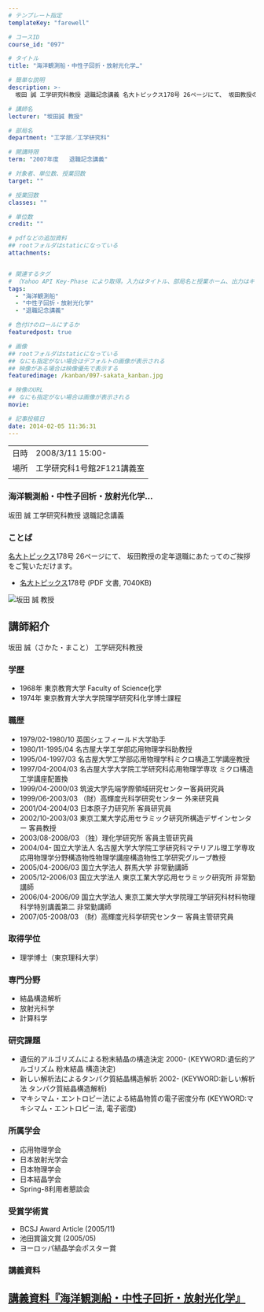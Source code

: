 ```yaml
---
# テンプレート指定
templateKey: "farewell"

# コースID
course_id: "097"

# タイトル
title: "海洋観測船・中性子回折・放射光化学…"

# 簡単な説明
description: >-
  坂田 誠 工学研究科教授 退職記念講義 名大トピックス178号 26ページにて、 坂田教授の定年退職にあたってのご挨拶をご覧いただけます。   * 名大トピ ....

# 講師名
lecturer: "坂田誠 教授"

# 部局名
department: "工学部／工学研究科"

# 開講時限
term: "2007年度	退職記念講義"

# 対象者、単位数、授業回数
target: ""

# 授業回数
classes: ""

# 単位数
credit: ""

# pdfなどの追加資料
## rootフォルダはstaticになっている
attachments:


# 関連するタグ
# （Yahoo API Key-Phase により取得。入力はタイトル、部局名と授業ホーム、出力はキーフレーズ（tags））
tags:
  - "海洋観測船"
  - "中性子回折・放射光化学"
  - "退職記念講義"

# 色付けのロールにするか
featuredpost: true

# 画像
## rootフォルダはstaticになっている
## なにも指定がない場合はデフォルトの画像が表示される
## 映像がある場合は映像優先で表示する
featuredimage: /kanban/097-sakata_kanban.jpg

# 映像のURL
## なにも指定がない場合は画像が表示される
movie: 

# 記事投稿日
date: 2014-02-05 11:36:31
---
```


|   |   |
|---|---|
| 日時 | 2008/3/11  15:00- |
| 場所 | 工学研究科1号館2F121講義室 |
|   |   |


### 海洋観測船・中性子回析・放射光化学…

坂田 誠 工学研究科教授 退職記念講義

### ことば

[名大トピックス](http://www.nagoya-u.ac.jp/about-nu/public-relations/publication/topics-archive.html)178号 26ページにて、 坂田教授の定年退職にあたってのご挨拶をご覧いただけます。

* <a href="http://www.nagoya-u.ac.jp/about-nu/public-relations/publication/upload_images/no178.pdf" target="_blank">[名大トピックス](http://www.nagoya-u.ac.jp/about-nu/public-relations/publication/topics-archive.html)178号</a> (PDF 文書, 7040KB)


![坂田 誠 教授](https://ocw.nagoya-u.jp/files/97/sakata_kao.jpg) 
## 講師紹介

坂田 誠（さかた・まこと） 工学研究科教授

### 学歴

* 1968年 東京教育大学 Faculty of Science化学
* 1974年 東京教育大学大学院理学研究科化学博士課程

### 職歴

* 1979/02-1980/10 英国シェフィールド大学助手
* 1980/11-1995/04 名古屋大学工学部応用物理学科助教授
* 1995/04-1997/03 名古屋大学工学部応用物理学科ミクロ構造工学講座教授
* 1997/04-2004/03 名古屋大学大学院工学研究科応用物理学専攻 ミクロ構造工学講座配置換
* 1999/04-2000/03 筑波大学先端学際領域研究センター客員研究員
* 1999/06-2003/03 （財）高輝度光科学研究センター 外来研究員
* 2001/04-2004/03 日本原子力研究所 客員研究員
* 2002/10-2003/03 東京工業大学応用セラミック研究所構造デザインセンター 客員教授
* 2003/08-2008/03 （独）理化学研究所 客員主管研究員
* 2004/04- 国立大学法人 名古屋大学大学院工学研究科マテリアル理工学専攻 応用物理学分野構造物性物理学講座構造物性工学研究グループ教授
* 2005/04-2006/03 国立大学法人 群馬大学 非常勤講師
* 2005/12-2006/03 国立大学法人 東京工業大学応用セラミック研究所 非常勤講師
* 2006/04-2006/09 国立大学法人 東京工業大学大学院理工学研究科材料物理科学特別講義第二 非常勤講師
* 2007/05-2008/03 （財）高輝度光科学研究センター 客員主管研究員

### 取得学位

* 理学博士（東京理科大学）

### 専門分野

* 結晶構造解析
* 放射光科学
* 計算科学

### 研究課題

* 遺伝的アルゴリズムによる粉末結晶の構造決定 2000- (KEYWORD:遺伝的アルゴリズム 粉末結晶 構造決定)
* 新しい解析法によるタンパク質結晶構造解析 2002- (KEYWORD:新しい解析法 タンパク質結晶構造解析)
* マキシマム・エントロピー法による結晶物質の電子密度分布 (KEYWORD:マキシマム・エントロピー法, 電子密度)

### 所属学会

* 応用物理学会
* 日本放射光学会
* 日本物理学会
* 日本結晶学会
* Spring-8利用者懇談会

### 受賞学術賞

* BCSJ Award Article (2005/11)
* 池田賞論文賞 (2005/05)
* ヨーロッパ結晶学会ポスター賞


### 講義資料

[講義資料『海洋観測船・中性子回折・放射光化学』](https://ocw.nagoya-u.jp/files/97/sakata_lect.pdf) 
-----